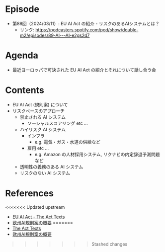 # Episode

- 第88回（2024/03/11）: EU AI Act の紹介 - リスクのあるAIシステムとは？
  - リンク: https://podcasters.spotify.com/pod/show/double-m2/episodes/89-AI---AI-e2gs2d7

# Agenda

- 最近ヨーロッパで可決された EU AI Act の紹介とそれについて話し合う会

# Contents

- EU AI Act (規則案) について
- リスクベースのアプローチ
  - 禁止される AI システム
    - ソーシャルスコアリング etc ...
  - ハイリスク AI システム
    - インフラ
      - e.g. 電気・ガス・水道の供給など
    - 雇用 etc ...
      - e.g. Amazon の人材採用システム, リクナビの内定辞退予測問題 など
  - 透明性の義務のある AI システム
  - リスクのない AI システム

# References

<<<<<<< Updated upstream
- [EU AI Act - The Act Texts](https://artificialintelligenceact.eu/the-act/)
- [欧州AI規則案の概要](https://xtrend.nikkei.com/atcl/contents/skillup/00009/00151/)
=======
- [The Act Texts](https://artificialintelligenceact.eu/the-act/)
- [欧州AI規則案の概要](https://www.i-ise.com/jp/information/report/2021/202106.pdf)
>>>>>>> Stashed changes
